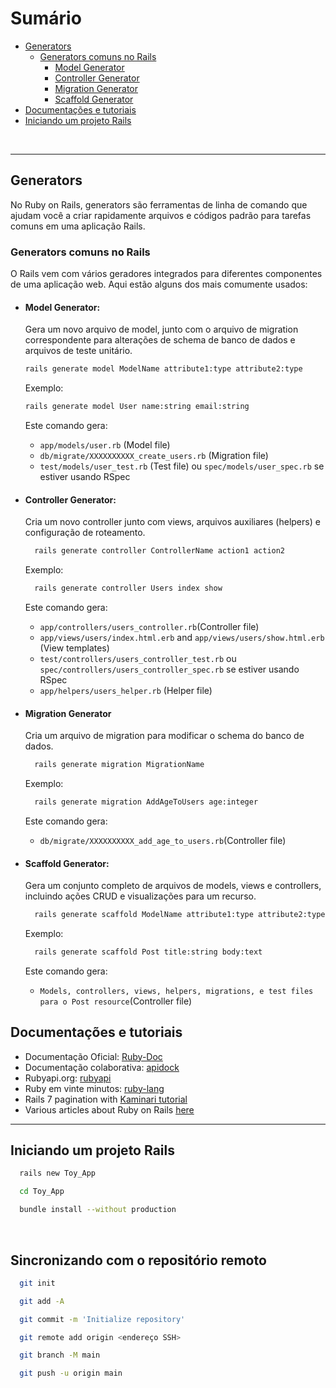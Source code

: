 # Sumário
- [Generators](#generators)
  - [Generators comuns no Rails](#generators-comuns-no-rails)
    - [Model Generator](#model-generator)
    - [Controller Generator](#controller-generator)
    - [Migration Generator](#migration-generator)
    - [Scaffold Generator](#scaffold-generator)
- [Documentações e tutoriais](#documentações-e-tutoriais)
- [Iniciando um projeto Rails](#iniciando-o-projeto-rails)


<br />

<hr>

## <strong>Generators</strong>
  <p>No Ruby on Rails, generators são ferramentas de linha de comando que ajudam você a criar rapidamente arquivos e códigos padrão para tarefas comuns em uma aplicação Rails.</p>

### <strong>Generators comuns no Rails</strong>
O Rails vem com vários geradores integrados para diferentes componentes de uma aplicação web. Aqui estão alguns dos mais comumente usados:

- #### <strong>Model Generator:</strong>
  Gera um novo arquivo de model, junto com o arquivo de migration correspondente para alterações de schema de banco de dados e arquivos de teste unitário.

  ```sh
  rails generate model ModelName attribute1:type attribute2:type
  ```

  Exemplo: 
  ```sh
  rails generate model User name:string email:string
  ```

  Este comando gera:

  - <code>app/models/user.rb</code> (Model file)
  - <code>db/migrate/XXXXXXXXXX_create_users.rb</code> (Migration file)
  - <code>test/models/user_test.rb</code> (Test file) ou <code>spec/models/user_spec.rb</code> se estiver usando RSpec

- #### <strong>Controller Generator:</strong> 
  Cria um novo controller junto com views, arquivos auxiliares (helpers) e configuração de roteamento.

  ```sh
    rails generate controller ControllerName action1 action2
  ```
  Exemplo:
  ```sh
    rails generate controller Users index show
  ```

  Este comando gera:

  - <code>app/controllers/users_controller.rb</code>(Controller file)
  - <code>app/views/users/index.html.erb</code> and <code>app/views/users/show.html.erb</code> (View templates)
  - <code>test/controllers/users_controller_test.rb</code> ou <code>spec/controllers/users_controller_spec.rb</code> se estiver usando RSpec
  - <code>app/helpers/users_helper.rb</code> (Helper file)

- #### <strong>Migration Generator</strong> 
  Cria um arquivo de migration para modificar o schema do banco de dados.

  ```sh
    rails generate migration MigrationName
  ```

  Exemplo: 
  ```sh
    rails generate migration AddAgeToUsers age:integer
  ```

  Este comando gera:

  - <code>db/migrate/XXXXXXXXXX_add_age_to_users.rb</code>(Controller file)

- #### <strong>Scaffold Generator:</strong> 
  Gera um conjunto completo de arquivos de models, views e controllers, incluindo ações CRUD e visualizações para um recurso.

  ```sh
    rails generate scaffold ModelName attribute1:type attribute2:type
  ```
  Exemplo: 
  ```sh
    rails generate scaffold Post title:string body:text
  ```

  Este comando gera:

  - <code>Models, controllers, views, helpers, migrations, e test files para o Post resource</code>(Controller file)

## Documentações e tutoriais
- Documentação Oficial: [Ruby-Doc](https://ruby-doc.org)
- Documentação colaborativa: [apidock](https://apidock.com/ruby)
- Rubyapi.org: [rubyapi](https://rubyapi.org)
- Ruby em vinte minutos: [ruby-lang](https://www.ruby-lang.org/pt/documentation/quickstart/)
- Rails 7 pagination with [Kaminari tutorial](https://bootrails.com/blog/rails-7-kaminari-pagination-tutorial/)
- Various articles about Ruby on Rails [here](https://bootrails.com/categories/ruby-on-rails/?ref=dailydev)

<hr>

## Iniciando um projeto Rails

  ```sh
    rails new Toy_App
  ```

  ```sh
    cd Toy_App
  ```

  ```sh
    bundle install --without production
  ```


 <br />

 ## Sincronizando com o repositório remoto

  ```sh
    git init
  ```

  ```sh
    git add -A
  ```

  ```sh
    git commit -m 'Initialize repository'
  ```

  ```sh
    git remote add origin <endereço SSH>
  ```

  ```sh
    git branch -M main
  ```
  ```sh
    git push -u origin main
  ```

 <br />
